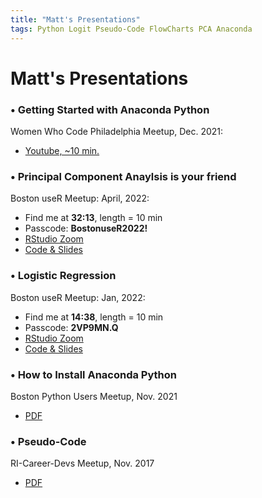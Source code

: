 ```yaml
---
title: "Matt's Presentations"
tags: Python Logit Pseudo-Code FlowCharts PCA Anaconda
---
```


# Matt's Presentations

###  &#8226; Getting Started with Anaconda Python
Women Who Code Philadelphia Meetup, Dec. 2021:
- [Youtube, ~10 min.](https://youtu.be/ZbwRktS7iz8?t=4446) 

### &#8226; Principal Component Anaylsis is your friend
Boston useR Meetup: April, 2022: 
- Find me at **32:13**, length = 10 min
- Passcode: **BostonuseR2022!**
- [RStudio Zoom](https://rstudio.zoom.us/rec/share/3HsUbbl0M4yqGLu-6LbaIL7hnHX_lchmI218se9SpDPQ5jmOb3pO3rYHK0X44rk.NdS7j5boVtNEpT_w)
- [Code & Slides](https://bit.ly/3uFat9u)

### &#8226; Logistic Regression
Boston useR Meetup: Jan, 2022: 
- Find me at **14:38**, length = 10 min
- Passcode: **2VP9MN.Q**
- [RStudio Zoom](https://rstudio.zoom.us/rec/share/ZfvzjCLszRd5wTbUeYQOMPcJwGoiLh3UiHmpI-wwI6S8ICnfyrK66qQ21vxnq-bE.2I7NcgW8bTpbAi8I)
- [Code & Slides](https://bit.ly/3fZb0uN)


### &#8226; How to Install Anaconda Python
Boston Python Users Meetup, Nov. 2021
- [PDF](https://github.com/mccurcio/mcc-ds-material/blob/master/assets/Boston_Python_Users_Study_Group_11_17_2021.pdf)

### &#8226; Pseudo-Code
RI-Career-Devs Meetup, Nov. 2017
- [PDF](https://github.com/mccurcio/pseudocode-flowchart-pdf)

